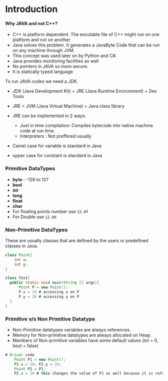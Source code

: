 # Introduction 

#### Why JAVA and not C++?
- C++ is platform dependent. The excutable file of C++ might run on one platform and not on another
- Java solves this problem. It generates a JavaByte Code that can be run on any machine through JVM.
- This concept was used later on by Python and C#. 
- Java provides monitoring facilities as well
- No pointers in JAVA so more secure. 
- It is statically typed language

To run JAVA codes we need a JDK. 
- JDK (Java Development Kit) = JRE (Java Runtime Environment) + Dev Tools 
- JRE = JVM (Java Virtual Machine) + Java class library 
- JRE can be implemented in 2 ways: 
  - Just in time compilation: Compiles bytecode into native machine code at run time.
  - Interpreters : Not preffered usually 

- Camel case for variable is standard in Java
- upper case for constant is standard in Java

### Primitive DataTypes

- __byte__ : -128 to 127
- __bool__
- __int__
- __long__
- __float__
- __char__
- For floating points number use `12.0f`
- For Double use `12.0d`

### Non-Primitive DataTypes

These are usually classes that are defined by the users or predefined classes in Java.

```java
class Point{
    int x; 
    int y;
}

class Test{
  public static void main(String [] args){
      Point P = new Point();
      P.x = 10 # accessing x on P
      P.y = 20 # accessing y on P
  }
}
```

### Primitive v/s Non Primitive Datatype

- Non-Primitive datatypes variables are always references. 
- Memory for Non-primitive datatypes are always allocated on Heap. 
- Members of Non-primitive variables have some default values (int = 0, bool = false)

```java
# Driver code
    Point P1 = new Point();
    P1.x = 10; P2.y = 20;
    Point P2 = P1;
    P2.x = 30 # this changes the value of P1 as well because it is reference 
```


